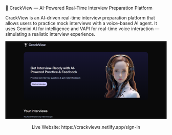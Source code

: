 🧠 CrackView — AI-Powered Real-Time Interview Preparation Platform

CrackView is an AI-driven real-time interview preparation platform that allows users to practice mock interviews with a voice-based AI agent. It uses Gemini AI for intelligence and VAPI for real-time voice interaction — simulating a realistic interview experience.


<p align="center">
  <img src="./Crack_Image_Readme/dashboard.png" width="700">
</p>


<p align="center">
Live Website: https://crackviews.netlify.app/sign-in
</p>




 
